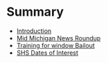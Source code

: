 # Summary

* [Introduction](README.md)
* [Mid Michigan News Roundup](midmichigannews11082016.md)
* [Training for window Bailout](firedepartmenttraining.md)
* [SHS Dates of Interest](shsdatesofinterestmd.md)

